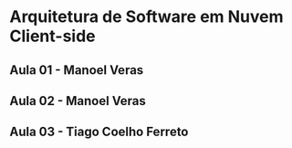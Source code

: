 # Arquitetura de Software em Nuvem Client-side

## Aula 01 - Manoel Veras

## Aula 02 - Manoel Veras

## Aula 03 - Tiago Coelho Ferreto
